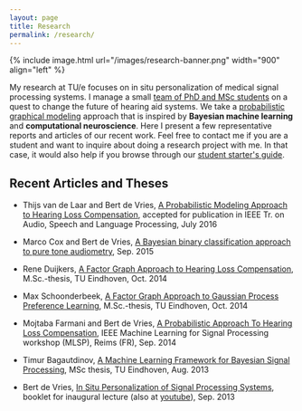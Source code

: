 ```yaml
---
layout: page
title: Research
permalink: /research/
---
```


{% include image.html url="/images/research-banner.png" width="900" align="left" %}

My research at TU/e focuses on in situ personalization of medical signal processing systems. I manage a small [team of PhD and MSc students](http://biaslab.org) on a quest to change the future of hearing aid systems. We take a [probabilistic graphical modeling](https://en.wikipedia.org/wiki/Graphical_model) approach that is inspired by **Bayesian machine learning** and **computational neuroscience**. Here I present a few representative reports and articles of our recent work. Feel free to contact me if you are a student and want to inquire about doing a research project with me. In that case, it would also help if you browse through our [student starter's guide](./starters-guide).

## Recent Articles and Theses

- Thijs van de Laar and Bert de Vries, [A Probabilistic Modeling Approach to Hearing Loss Compensation](http://arxiv.org/abs/1602.01345), accepted for publication in IEEE Tr. on Audio, Speech and Language Processing, July 2016

- Marco Cox and Bert de Vries, [A Bayesian binary classification approach to pure tone audiometry](http://arxiv.org/abs/1511.08670), Sep. 2015

- Rene Duijkers, [A Factor Graph Approach to Hearing Loss Compensation](https://www.dropbox.com/s/znir6dfzfgnmn3g/Duijkers%20-%202014%20MSc%20Thesis%20-%20A%20Factor%20Graph%20Approach%20to%20Hearing%20Loss%20Compensation.pdf?dl=0), M.Sc.-thesis, TU Eindhoven, Oct. 2014

- Max Schoonderbeek, [A Factor Graph Approach to Gaussian Process Preference Learning](https://www.dropbox.com/s/dmj4omyr7vvyyae/Schoonderbeek%20-%20Oct2014%20-%20Msc%20Thesis%20-%20A%20Factor%20Graph%20Approach%20to%20GP%20Preference%20Learning.pdf?dl=0), M.Sc.-thesis, TU Eindhoven, Oct. 2014

- Mojtaba Farmani and Bert de Vries, [A Probabilistic Approach To Hearing Loss Compensation](https://www.dropbox.com/s/jwtcszccsihbt3d/FarmaniDevries%20-%20MLSP%202014%20-%20Probabilistic-approach-to-hearing.pdf?dl=0), IEEE Machine Learning for Signal Processing workshop (MLSP), Reims (FR), Sep. 2014

- Timur Bagautdinov, [A Machine Learning Framework for Bayesian Signal Processing](/files/bagautdinov-thesis.final.pdf), MSc thesis, TU Eindhoven, Aug. 2013

- Bert de Vries, [In Situ Personalization of Signal Processing Systems](https://pure.tue.nl/ws/files/3682681/vries2013.pdf), booklet for inaugural lecture (also at [youtube](http://goo.gl/EoU0SE)), Sep. 2013
